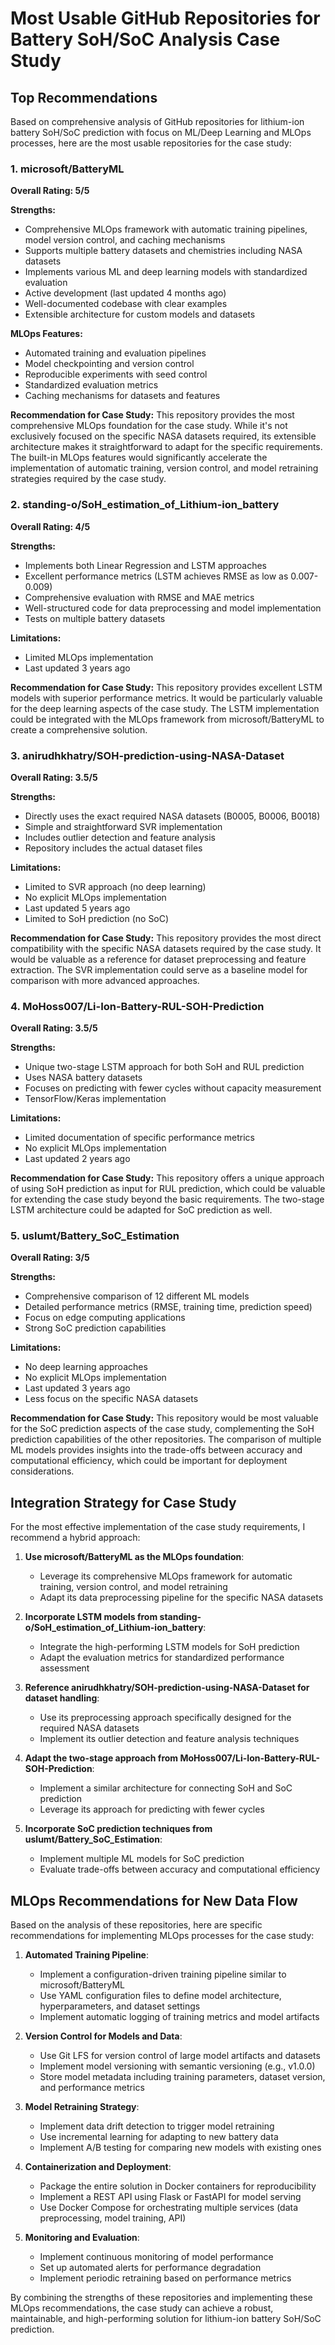# Most Usable GitHub Repositories for Battery SoH/SoC Analysis Case Study

## Top Recommendations

Based on comprehensive analysis of GitHub repositories for lithium-ion battery SoH/SoC prediction with focus on ML/Deep Learning and MLOps processes, here are the most usable repositories for the case study:

### 1. microsoft/BatteryML
**Overall Rating: 5/5**

**Strengths:**
- Comprehensive MLOps framework with automatic training pipelines, model version control, and caching mechanisms
- Supports multiple battery datasets and chemistries including NASA datasets
- Implements various ML and deep learning models with standardized evaluation
- Active development (last updated 4 months ago)
- Well-documented codebase with clear examples
- Extensible architecture for custom models and datasets

**MLOps Features:**
- Automated training and evaluation pipelines
- Model checkpointing and version control
- Reproducible experiments with seed control
- Standardized evaluation metrics
- Caching mechanisms for datasets and features

**Recommendation for Case Study:**
This repository provides the most comprehensive MLOps foundation for the case study. While it's not exclusively focused on the specific NASA datasets required, its extensible architecture makes it straightforward to adapt for the specific requirements. The built-in MLOps features would significantly accelerate the implementation of automatic training, version control, and model retraining strategies required by the case study.

### 2. standing-o/SoH_estimation_of_Lithium-ion_battery
**Overall Rating: 4/5**

**Strengths:**
- Implements both Linear Regression and LSTM approaches
- Excellent performance metrics (LSTM achieves RMSE as low as 0.007-0.009)
- Comprehensive evaluation with RMSE and MAE metrics
- Well-structured code for data preprocessing and model implementation
- Tests on multiple battery datasets

**Limitations:**
- Limited MLOps implementation
- Last updated 3 years ago

**Recommendation for Case Study:**
This repository provides excellent LSTM models with superior performance metrics. It would be particularly valuable for the deep learning aspects of the case study. The LSTM implementation could be integrated with the MLOps framework from microsoft/BatteryML to create a comprehensive solution.

### 3. anirudhkhatry/SOH-prediction-using-NASA-Dataset
**Overall Rating: 3.5/5**

**Strengths:**
- Directly uses the exact required NASA datasets (B0005, B0006, B0018)
- Simple and straightforward SVR implementation
- Includes outlier detection and feature analysis
- Repository includes the actual dataset files

**Limitations:**
- Limited to SVR approach (no deep learning)
- No explicit MLOps implementation
- Last updated 5 years ago
- Limited to SoH prediction (no SoC)

**Recommendation for Case Study:**
This repository provides the most direct compatibility with the specific NASA datasets required by the case study. It would be valuable as a reference for dataset preprocessing and feature extraction. The SVR implementation could serve as a baseline model for comparison with more advanced approaches.

### 4. MoHoss007/Li-Ion-Battery-RUL-SOH-Prediction
**Overall Rating: 3.5/5**

**Strengths:**
- Unique two-stage LSTM approach for both SoH and RUL prediction
- Uses NASA battery datasets
- Focuses on predicting with fewer cycles without capacity measurement
- TensorFlow/Keras implementation

**Limitations:**
- Limited documentation of specific performance metrics
- No explicit MLOps implementation
- Last updated 2 years ago

**Recommendation for Case Study:**
This repository offers a unique approach of using SoH prediction as input for RUL prediction, which could be valuable for extending the case study beyond the basic requirements. The two-stage LSTM architecture could be adapted for SoC prediction as well.

### 5. uslumt/Battery_SoC_Estimation
**Overall Rating: 3/5**

**Strengths:**
- Comprehensive comparison of 12 different ML models
- Detailed performance metrics (RMSE, training time, prediction speed)
- Focus on edge computing applications
- Strong SoC prediction capabilities

**Limitations:**
- No deep learning approaches
- No explicit MLOps implementation
- Last updated 3 years ago
- Less focus on the specific NASA datasets

**Recommendation for Case Study:**
This repository would be most valuable for the SoC prediction aspects of the case study, complementing the SoH prediction capabilities of the other repositories. The comparison of multiple ML models provides insights into the trade-offs between accuracy and computational efficiency, which could be important for deployment considerations.

## Integration Strategy for Case Study

For the most effective implementation of the case study requirements, I recommend a hybrid approach:

1. **Use microsoft/BatteryML as the MLOps foundation**:
   - Leverage its comprehensive MLOps framework for automatic training, version control, and model retraining
   - Adapt its data preprocessing pipeline for the specific NASA datasets

2. **Incorporate LSTM models from standing-o/SoH_estimation_of_Lithium-ion_battery**:
   - Integrate the high-performing LSTM models for SoH prediction
   - Adapt the evaluation metrics for standardized performance assessment

3. **Reference anirudhkhatry/SOH-prediction-using-NASA-Dataset for dataset handling**:
   - Use its preprocessing approach specifically designed for the required NASA datasets
   - Implement its outlier detection and feature analysis techniques

4. **Adapt the two-stage approach from MoHoss007/Li-Ion-Battery-RUL-SOH-Prediction**:
   - Implement a similar architecture for connecting SoH and SoC prediction
   - Leverage its approach for predicting with fewer cycles

5. **Incorporate SoC prediction techniques from uslumt/Battery_SoC_Estimation**:
   - Implement multiple ML models for SoC prediction
   - Evaluate trade-offs between accuracy and computational efficiency

## MLOps Recommendations for New Data Flow

Based on the analysis of these repositories, here are specific recommendations for implementing MLOps processes for the case study:

1. **Automated Training Pipeline**:
   - Implement a configuration-driven training pipeline similar to microsoft/BatteryML
   - Use YAML configuration files to define model architecture, hyperparameters, and dataset settings
   - Implement automatic logging of training metrics and model artifacts

2. **Version Control for Models and Data**:
   - Use Git LFS for version control of large model artifacts and datasets
   - Implement model versioning with semantic versioning (e.g., v1.0.0)
   - Store model metadata including training parameters, dataset version, and performance metrics

3. **Model Retraining Strategy**:
   - Implement data drift detection to trigger model retraining
   - Use incremental learning for adapting to new battery data
   - Implement A/B testing for comparing new models with existing ones

4. **Containerization and Deployment**:
   - Package the entire solution in Docker containers for reproducibility
   - Implement a REST API using Flask or FastAPI for model serving
   - Use Docker Compose for orchestrating multiple services (data preprocessing, model training, API)

5. **Monitoring and Evaluation**:
   - Implement continuous monitoring of model performance
   - Set up automated alerts for performance degradation
   - Implement periodic retraining based on performance metrics

By combining the strengths of these repositories and implementing these MLOps recommendations, the case study can achieve a robust, maintainable, and high-performing solution for lithium-ion battery SoH/SoC prediction.
